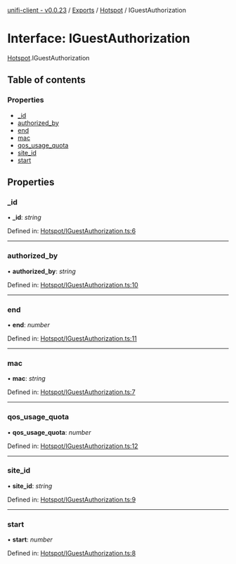 [unifi-client - v0.0.23](../README.md) / [Exports](../modules.md) / [Hotspot](../modules/hotspot.md) / IGuestAuthorization

# Interface: IGuestAuthorization

[Hotspot](../modules/hotspot.md).IGuestAuthorization

## Table of contents

### Properties

- [\_id](hotspot.iguestauthorization.md#_id)
- [authorized\_by](hotspot.iguestauthorization.md#authorized_by)
- [end](hotspot.iguestauthorization.md#end)
- [mac](hotspot.iguestauthorization.md#mac)
- [qos\_usage\_quota](hotspot.iguestauthorization.md#qos_usage_quota)
- [site\_id](hotspot.iguestauthorization.md#site_id)
- [start](hotspot.iguestauthorization.md#start)

## Properties

### \_id

• **\_id**: *string*

Defined in: [Hotspot/IGuestAuthorization.ts:6](https://github.com/thib3113/unifi-client/blob/6f21a04/src/Hotspot/IGuestAuthorization.ts#L6)

___

### authorized\_by

• **authorized\_by**: *string*

Defined in: [Hotspot/IGuestAuthorization.ts:10](https://github.com/thib3113/unifi-client/blob/6f21a04/src/Hotspot/IGuestAuthorization.ts#L10)

___

### end

• **end**: *number*

Defined in: [Hotspot/IGuestAuthorization.ts:11](https://github.com/thib3113/unifi-client/blob/6f21a04/src/Hotspot/IGuestAuthorization.ts#L11)

___

### mac

• **mac**: *string*

Defined in: [Hotspot/IGuestAuthorization.ts:7](https://github.com/thib3113/unifi-client/blob/6f21a04/src/Hotspot/IGuestAuthorization.ts#L7)

___

### qos\_usage\_quota

• **qos\_usage\_quota**: *number*

Defined in: [Hotspot/IGuestAuthorization.ts:12](https://github.com/thib3113/unifi-client/blob/6f21a04/src/Hotspot/IGuestAuthorization.ts#L12)

___

### site\_id

• **site\_id**: *string*

Defined in: [Hotspot/IGuestAuthorization.ts:9](https://github.com/thib3113/unifi-client/blob/6f21a04/src/Hotspot/IGuestAuthorization.ts#L9)

___

### start

• **start**: *number*

Defined in: [Hotspot/IGuestAuthorization.ts:8](https://github.com/thib3113/unifi-client/blob/6f21a04/src/Hotspot/IGuestAuthorization.ts#L8)
